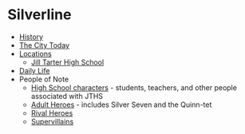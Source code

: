 <!-- TITLE: Silverline -->
<!-- SUBTITLE: A campaign setting for Masks -->

# Silverline
* [History](silverline/history)
* [The City Today](silverline/the-city-today)
* [Locations](silverline/locations)
  * [Jill Tarter High School](silverline/jill-tarter-high-school)
* [Daily Life](silverline/daily-life)
* People of Note
  * [High School characters](silverline/high-school) - students, teachers, and other people associated with JTHS
  * [Adult Heroes](silverline/adult-heroes) - includes Silver Seven and the Quinn-tet
  * [Rival Heroes](silverline/rival-heroes)
  * [Supervillains](silverline/supervillains)